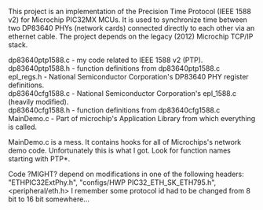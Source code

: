 This project is an implementation of the Precision Time Protocol (IEEE 1588 v2) for Microchip PIC32MX MCUs.  It is used to synchronize time between two DP83640 PHYs (network cards) connected directly to each other via an ethernet cable.  The project depends on the legacy (2012) Microchip TCP/IP stack.

dp83640ptp1588.c  - my code related to IEEE 1588 v2 (PTP).  
dp83640ptp1588.h  - function definitions from dp83640ptp1588.c  
epl_regs.h        - National Semiconductor Corporation's DP83640 PHY register definitions.  
dp83640cfg1588.c  - National Semiconductor Corporation's epl_1588.c (heavily modified).  
dp83640cfg1588.h  - function definitions from dp83640cfg1588.c  
MainDemo.c        - Part of microchip's Application Library from which everything is called.  

MainDemo.c is a mess. It contains hooks for all of Microchips's network demo code. Unfortunately this is what I got.  Look for function names starting with PTP*.

Code ?MIGHT? depend on modifications in one of the following headers: "ETHPIC32ExtPhy.h", "configs/HWP PIC32_ETH_SK_ETH795.h", <peripheral/eth.h> I remember some protocol id had to be changed from 8 bit to 16 bit somewhere...
